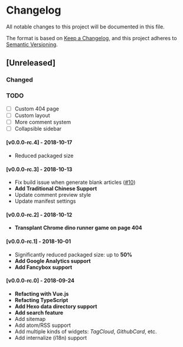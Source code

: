 # Changelog
All notable changes to this project will be documented in this file.

The format is based on [Keep a Changelog](https://keepachangelog.com/en/1.0.0/),
and this project adheres to [Semantic Versioning](https://semver.org/spec/v2.0.0.html).

## [Unreleased]

### Changed

### TODO

- [ ] Custom 404 page
- [ ] Custom layout
- [ ] More comment system
- [ ] Collapsible sidebar

#### [v0.0.0-rc.4] - 2018-10-17

- Reduced packaged size

#### [v0.0.0-rc.3] - 2018-10-13

- Fix build issue when generate blank articles ([#10](https://github.com/Mitscherlich/mitscherlich.me/issues/10))
- **Add Traditional Chinese Support**
- Update comment preview style
- Update manifest settings

#### [v0.0.0-rc.2] - 2018-10-12

- **Transplant Chrome dino runner game on page 404**

#### [v0.0.0-rc.1] - 2018-10-01

- Significantly reduced packaged size: up to **50%**
- **Add Google Analytics support**
- **Add Fancybox support**

#### [v0.0.0-rc.0] - 2018-09-24

- **Refacting with Vue.js**
- **Refacting TypeScript**
- **Add Hexo data directory support**
- **Add search feature**
- Add sitemap
- Add atom/RSS support
- Add multiple kinds of widgets: *TagCloud*, *GithubCard*, etc.
- Add internalize (i18n) support
